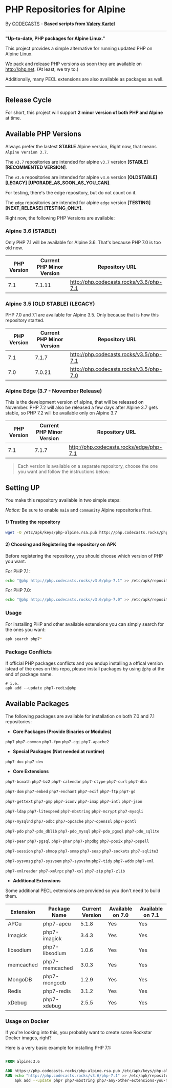# PHP Repositories for Alpine

By [CODECASTS](https://codecasts.com.br) - **Based scripts from [Valery Kartel](https://github.com/vakartel)**

---
**"Up-to-date, PHP packages for Alpine Linux."**


This project provides a simple alternative for running updated PHP on Alpine Linux.

We pack and release PHP versions as soon they are available on http://php.net. (At least, we try to.)

Additionally, many PECL extensions are also available as packages as well.

---

## Release Cycle

For short, this project will support **2 minor version of both PHP and Alpine**  at time.

## Available PHP Versions

Always prefer the lastest **STABLE** Alpine version, Right now, that means `Alpine Version 3.7`.

The `v3.7` repositories are intended for alpine `v3.7` version **[STABLE]** **[RECOMMENTED VERSION]**.

The `v3.6` repositories are intended for alpine `v3.6` version **[OLDSTABLE]** **[LEGACY]** **[UPGRADE_AS_SOON_AS_YOU_CAN]**.

For testing, there's the edge repository, but do not count on it.

The `edge` repositories are intended for alpine `edge` version **[TESTING]** **[NEXT_RELEASE]** **[TESTING_ONLY]**.


Right now, the following PHP Versions are available:

### Alpine 3.6 (STABLE)

Only PHP 7.1 will be available for Alpine 3.6. That's because PHP 7.0 is too old now.

| PHP Version | Current PHP Minor Version | Repository URL                            |
|-------------|---------------------------|-------------------------------------------|
| 7.1         | 7.1.11                    | http://php.codecasts.rocks/v3.6/php-7.1   |

### Alpine 3.5 (OLD STABLE) (LEGACY)

PHP 7.0 and 7.1 are available for Alpine 3.5. Only because that is how this repository started.

| PHP Version | Current PHP Minor Version | Repository URL                            |
|-------------|---------------------------|-------------------------------------------|
| 7.1         | 7.1.7                     | http://php.codecasts.rocks/v3.5/php-7.1   |
| 7.0         | 7.0.21                    | http://php.codecasts.rocks/v3.5/php-7.0   |

### Alpine Edge (3.7 - November Release)

This is the development version of alpine, that will be released on November.
PHP 7.2 will also be released a few days after Alpine 3.7 gets stable, so PHP 7.2 will be available only on Alpine 3.7

| PHP Version | Current PHP Minor Version | Repository URL                            |
|-------------|---------------------------|-------------------------------------------|
| 7.1         | 7.1.7                     | http://php.codecasts.rocks/edge/php-7.1   |


> Each version is available on a separate repository, choose the one you want and follow the instructions below:

## Setting UP

You make this repository available in two simple steps:

*Notice:* Be sure to enable `main` and `community` Alpine repositories first.

#### 1) Trusting the repository
```bash
wget -O /etc/apk/keys/php-alpine.rsa.pub http://php.codecasts.rocks/php-alpine.rsa.pub
```

#### 2) Choosing and Registering the repository on APK

Before registering the repository, you should choose which version of PHP you want.

For PHP 7.1:

```bash
echo "@php http://php.codecasts.rocks/v3.6/php-7.1" >> /etc/apk/repositories
```

For PHP 7.0:

```bash
echo "@php http://php.codecasts.rocks/v3.6/php-7.0" >> /etc/apk/repositories
```

### Usage

For installing PHP and other available extensions you can simply search for the ones you want:

```bash
apk search php7*
```

### Package Conflicts

If official PHP packages conflicts and you endup installing a offical version istead of the ones on this repo, please install packages
by using `@php` at the end of package name.

```
# i.e.
apk add --update php7-redis@php
```


## Available Packages

The following packages are available for installation on both 7.0 and 7.1 repositories:

- **Core Packages (Provide Binaries or Modules)**

`php7` `php7-common` `php7-fpm` `php7-cgi` `php7-apache2`

- **Special Packages (Not needed at runtime)**

`php7-doc` `php7-dev`

- **Core Extensions**

`php7-bcmath` `php7-bz2` `php7-calendar` `php7-ctype` `php7-curl` `php7-dba` 

`php7-dom` `php7-embed` `php7-enchant` `php7-exif` `php7-ftp` `php7-gd` 

`php7-gettext` `php7-gmp` `php7-iconv` `php7-imap` `php7-intl` `php7-json`

`php7-ldap` `php7-litespeed` `php7-mbstring` `php7-mcrypt` `php7-mysqli`

`php7-mysqlnd` `php7-odbc` `php7-opcache` `php7-openssl` `php7-pcntl`

`php7-pdo` `php7-pdo_dblib` `php7-pdo_mysql` `php7-pdo_pgsql` `php7-pdo_sqlite`

`php7-pear` `php7-pgsql` `php7-phar` `php7-phpdbg` `php7-posix` `php7-pspell`

`php7-session` `php7-shmop` `php7-snmp` `php7-soap` `php7-sockets` `php7-sqlite3`

`php7-sysvmsg` `php7-sysvsem` `php7-sysvshm` `php7-tidy` `php7-wddx` `php7-xml` 

`php7-xmlreader` `php7-xmlrpc` `php7-xsl` `php7-zip` `php7-zlib`
  
- **Additional Extensions**

Some additional PECL extensions are provided so you don't need to build them.

| Extension | Package Name   | Current Version | Available on 7.0 | Available on 7.1 |
|-----------|----------------|-----------------|------------------|------------------|
| APCu      | php7-apcu      | 5.1.8           | Yes              | Yes              |
| Imagick   | php7-imagick   | 3.4.3           | Yes              | Yes              |
| libsodium | php7-libsodium | 1.0.6           | Yes              | Yes              |
| memcached | php7-memcached | 3.0.3           | Yes              | Yes              |
| MongoDB   | php7-mongodb   | 1.2.9           | Yes              | Yes              |
| Redis     | php7-redis     | 3.1.2           | Yes              | Yes              |
| xDebug    | php7-xdebug    | 2.5.5           | Yes              | Yes              |

### Usage on Docker

If you're looking into this, you probably want to create some Rockstar Docker images, right?

Here is a very basic example for installing PHP 7.1:

```dockerfile

FROM alpine:3.6

ADD https://php.codecasts.rocks/php-alpine.rsa.pub /etc/apk/keys/php-alpine.rsa.pub
RUN echo "http://php.codecasts.rocks/v3.6/php-7.1" >> /etc/apk/repositories && \
    apk add --update php7 php7-mbstring php7-any-other-extensions-you-may-want

```

